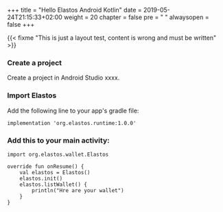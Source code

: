 +++
title = "Hello Elastos Android Kotlin"
date = 2019-05-24T21:15:33+02:00
weight = 20
chapter = false
pre = "<i class='fa ela-page'></i> "
alwaysopen = false
+++ 

{{< fixme "This is just a layout test, content is wrong and must be written" >}}

### Create a project

Create a project in Android Studio xxxx.

### Import Elastos

Add the following line to your app's gradle file:

    implementation 'org.elastos.runtime:1.0.0'

### Add this to your main activity:

    import org.elastos.wallet.Elastos

    override fun onResume() {
        val elastos = Elastos()
        elastos.init()
        elastos.listWallet() {
            println("Hre are your wallet")
        }
    }